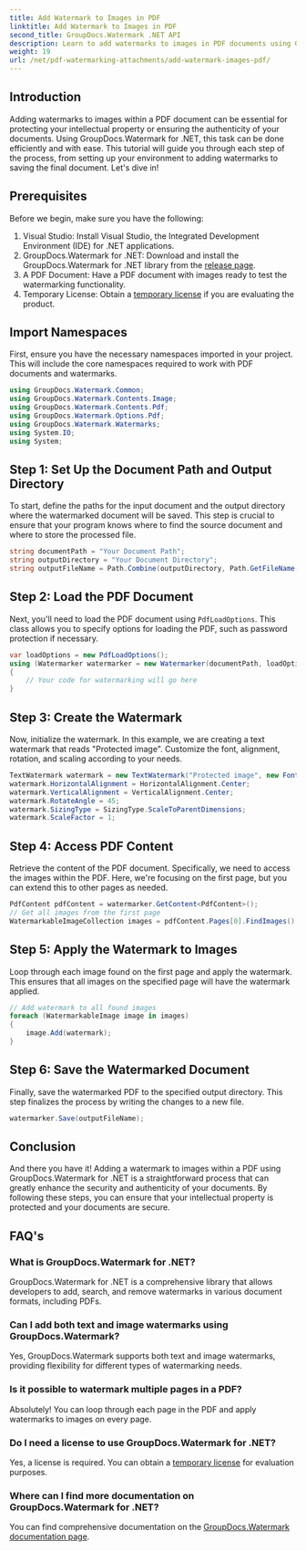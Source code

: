 ```yaml
---
title: Add Watermark to Images in PDF
linktitle: Add Watermark to Images in PDF
second_title: GroupDocs.Watermark .NET API
description: Learn to add watermarks to images in PDF documents using GroupDocs.Watermark for .NET with our detailed, step-by-step tutorial. Secure your PDFs easily.
weight: 19
url: /net/pdf-watermarking-attachments/add-watermark-images-pdf/
---
```

## Introduction
Adding watermarks to images within a PDF document can be essential for protecting your intellectual property or ensuring the authenticity of your documents. Using GroupDocs.Watermark for .NET, this task can be done efficiently and with ease. This tutorial will guide you through each step of the process, from setting up your environment to adding watermarks to saving the final document. Let's dive in!
## Prerequisites
Before we begin, make sure you have the following:
1. Visual Studio: Install Visual Studio, the Integrated Development Environment (IDE) for .NET applications.
2. GroupDocs.Watermark for .NET: Download and install the GroupDocs.Watermark for .NET library from the [release page](https://releases.groupdocs.com/Watermark/net/).
3. A PDF Document: Have a PDF document with images ready to test the watermarking functionality.
4. Temporary License: Obtain a [temporary license](https://purchase.groupdocs.com/temporary-license/) if you are evaluating the product.
## Import Namespaces
First, ensure you have the necessary namespaces imported in your project. This will include the core namespaces required to work with PDF documents and watermarks.
```csharp
using GroupDocs.Watermark.Common;
using GroupDocs.Watermark.Contents.Image;
using GroupDocs.Watermark.Contents.Pdf;
using GroupDocs.Watermark.Options.Pdf;
using GroupDocs.Watermark.Watermarks;
using System.IO;
using System;
```
## Step 1: Set Up the Document Path and Output Directory
To start, define the paths for the input document and the output directory where the watermarked document will be saved. This step is crucial to ensure that your program knows where to find the source document and where to store the processed file.
```csharp
string documentPath = "Your Document Path";
string outputDirectory = "Your Document Directory";
string outputFileName = Path.Combine(outputDirectory, Path.GetFileName(documentPath));
```
## Step 2: Load the PDF Document
Next, you'll need to load the PDF document using `PdfLoadOptions`. This class allows you to specify options for loading the PDF, such as password protection if necessary.
```csharp
var loadOptions = new PdfLoadOptions();
using (Watermarker watermarker = new Watermarker(documentPath, loadOptions))
{
    // Your code for watermarking will go here
}
```
## Step 3: Create the Watermark
Now, initialize the watermark. In this example, we are creating a text watermark that reads "Protected image". Customize the font, alignment, rotation, and scaling according to your needs.
```csharp
TextWatermark watermark = new TextWatermark("Protected image", new Font("Arial", 8));
watermark.HorizontalAlignment = HorizontalAlignment.Center;
watermark.VerticalAlignment = VerticalAlignment.Center;
watermark.RotateAngle = 45;
watermark.SizingType = SizingType.ScaleToParentDimensions;
watermark.ScaleFactor = 1;
```
## Step 4: Access PDF Content
Retrieve the content of the PDF document. Specifically, we need to access the images within the PDF. Here, we're focusing on the first page, but you can extend this to other pages as needed.
```csharp
PdfContent pdfContent = watermarker.GetContent<PdfContent>();
// Get all images from the first page
WatermarkableImageCollection images = pdfContent.Pages[0].FindImages();
```
## Step 5: Apply the Watermark to Images
Loop through each image found on the first page and apply the watermark. This ensures that all images on the specified page will have the watermark applied.
```csharp
// Add watermark to all found images
foreach (WatermarkableImage image in images)
{
    image.Add(watermark);
}
```
## Step 6: Save the Watermarked Document
Finally, save the watermarked PDF to the specified output directory. This step finalizes the process by writing the changes to a new file.
```csharp
watermarker.Save(outputFileName);
```
## Conclusion
And there you have it! Adding a watermark to images within a PDF using GroupDocs.Watermark for .NET is a straightforward process that can greatly enhance the security and authenticity of your documents. By following these steps, you can ensure that your intellectual property is protected and your documents are secure.
## FAQ's
### What is GroupDocs.Watermark for .NET?
GroupDocs.Watermark for .NET is a comprehensive library that allows developers to add, search, and remove watermarks in various document formats, including PDFs.
### Can I add both text and image watermarks using GroupDocs.Watermark?
Yes, GroupDocs.Watermark supports both text and image watermarks, providing flexibility for different types of watermarking needs.
### Is it possible to watermark multiple pages in a PDF?
Absolutely! You can loop through each page in the PDF and apply watermarks to images on every page.
### Do I need a license to use GroupDocs.Watermark for .NET?
Yes, a license is required. You can obtain a [temporary license](https://purchase.groupdocs.com/temporary-license/) for evaluation purposes.
### Where can I find more documentation on GroupDocs.Watermark for .NET?
You can find comprehensive documentation on the [GroupDocs.Watermark documentation page](https://tutorials.groupdocs.com/Watermark/net/).
